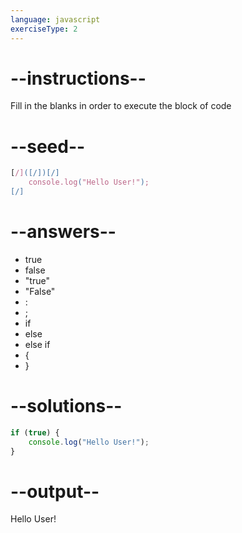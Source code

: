 ```yaml
---
language: javascript
exerciseType: 2
---
```


# --instructions--

Fill in the blanks in order to execute the block of code

# --seed--

```javascript
[/]([/])[/]
    console.log("Hello User!");
[/]
```

# --answers--

- true
- false
- "true"
- "False"
- :
- ;
- if 
- else 
- else if 
-  {
- }

# --solutions--

```javascript
if (true) {
    console.log("Hello User!");
}
```

# --output--

Hello User!

